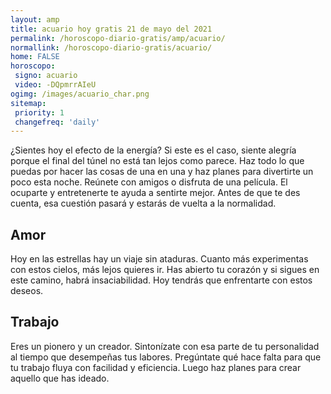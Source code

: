 ```yaml
---
layout: amp
title: acuario hoy gratis 21 de mayo del 2021 
permalink: /horoscopo-diario-gratis/amp/acuario/
normallink: /horoscopo-diario-gratis/acuario/
home: FALSE
horoscopo:
 signo: acuario
 video: -DQpmrrAIeU
ogimg: /images/acuario_char.png
sitemap:
 priority: 1
 changefreq: 'daily'
---
```



¿Sientes hoy el efecto de la energía? Si este es el caso, siente alegría porque el final del túnel no está tan lejos como parece. Haz todo lo que puedas por hacer las cosas de una en una y haz planes para divertirte un poco esta noche. Reúnete con amigos o disfruta de una película. El ocuparte y entretenerte te ayuda a sentirte mejor. Antes de que te des cuenta, esa cuestión pasará y estarás de vuelta a la normalidad.

## Amor

Hoy en las estrellas hay un viaje sin ataduras. Cuanto más experimentas con estos cielos, más lejos quieres ir. Has abierto tu corazón y si sigues en este camino, habrá insaciabilidad. Hoy tendrás que enfrentarte con estos deseos.

## Trabajo

Eres un pionero y un creador. Sintonízate con esa parte de tu personalidad al tiempo que desempeñas tus labores. Pregúntate qué hace falta para que tu trabajo fluya con facilidad y eficiencia. Luego haz planes para crear aquello que has ideado.
